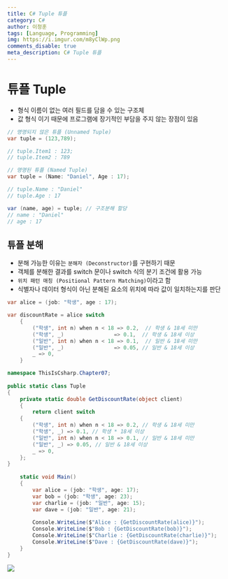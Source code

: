 ```yaml
---
title: C# Tuple 튜플
category: C#
author: 이정훈
tags: [Language, Programming]
img: https://i.imgur.com/m8yClWp.png
comments_disable: true
meta_description: C# Tuple 튜플
---
```

# 튜플 Tuple

- 형식 이름이 없는 여러 필드를 담을 수 있는 구조체
- 값 형식 이기 때문에 프로그램에 장기적인 부담을 주지 않는 장점이 있음
```csharp
// 명명되지 않은 튜플 (Unnamed Tuple)
var tuple = (123,789);

// tuple.Item1 : 123;
// tuple.Item2 : 789
```

```csharp
// 명명된 튜플 (Named Tuple)
var tuple = (Name: "Daniel", Age : 17);

// tuple.Name : "Daniel"
// tuple.Age : 17

var (name, age) = tuple; // 구조분해 할당
// name : "Daniel"
// age : 17
```

## 튜플 분해

- 분해 가능한 이유는 `분해자 (Deconstructor)`를 구현하기 때문
- 객체를 분해한 결과를 switch 문이나 switch 식의 분기 조건에 활용 가능
- `위치 패턴 매칭 (Positional Pattern Matching)`이라고 함
- 식별자나 데이터 형식이 아닌 분해된 요소의 위치에 따라 값이 일치하는지를 판단

```csharp
var alice = (job: "학생", age : 17);

var discountRate = alice switch
	{
		("학생", int n) when n < 18 => 0.2,  // 학생 & 18세 미만
		("학생", _)                => 0.1,  // 학생 & 18세 이상
		("일반", int n) when n < 18 => 0.1,  // 일반 & 18세 미만
		("일반", _)                => 0.05, // 일반 & 18세 이상
		_ => 0,
	}
```

```csharp
namespace ThisIsCsharp.Chapter07;  
  
public static class Tuple  
{  
	private static double GetDiscountRate(object client)  
	{  
		return client switch  
	{  
		("학생", int n) when n < 18 => 0.2, // 학생 & 18세 미만  
		("학생", _) => 0.1, // 학생 * 18세 이상  
		("일반", int n) when n < 18 => 0.1, // 일반 & 18세 미만  
		("일반", _) => 0.05, // 일반 & 18세 이상  
		_ => 0,  
	};  
}  
  
	static void Main()  
	{  
		var alice = (job: "학생", age: 17);  
		var bob = (job: "학생", age: 23);  
		var charlie = (job: "일반", age: 15);  
		var dave = (job: "일반", age: 21);  
		  
		Console.WriteLine($"Alice : {GetDiscountRate(alice)}");  
		Console.WriteLine($"Bob : {GetDiscountRate(bob)}");  
		Console.WriteLine($"Charlie : {GetDiscountRate(charlie)}");  
		Console.WriteLine($"Dave : {GetDiscountRate(dave)}");  
	}  
}
```
![](https://i.imgur.com/1rx2Aam.jpg)

